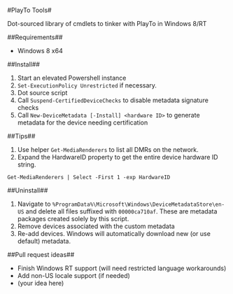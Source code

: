 #PlayTo Tools#

Dot-sourced library of cmdlets to tinker with PlayTo in Windows 8/RT

##Requirements##
* Windows 8 x64

##Install##
1. Start an elevated Powershell instance
2. <code>Set-ExecutionPolicy Unrestricted</code> if necessary.
3. Dot source script
4. Call <code>Suspend-CertifiedDeviceChecks</code> to disable metadata signature checks
5. Call <code>New-DeviceMetadata [-Install] \<hardware ID\></code> to generate metadata for the device needing certification

##Tips##
1. Use helper <code>Get-MediaRenderers</code> to list all DMRs on the network.
2. Expand the HardwareID property to get the entire device hardware ID string.

<code>Get-MediaRenderers | Select -First 1 -exp HardwareID</code>

##Uninstall##
1. Navigate to <code>%ProgramData%\Microsoft\Windows\DeviceMetadataStore\en-US</code> and delete all files suffixed with <code>00000ca710af</code>. These are metadata packages created solely by this script.
2. Remove devices associated with the custom metadata
3. Re-add devices. Windows will automatically download new (or use default) metadata.

##Pull request ideas##
* Finish Windows RT support (will need restricted language workarounds)
* Add non-US locale support (if needed)
* (your idea here)
